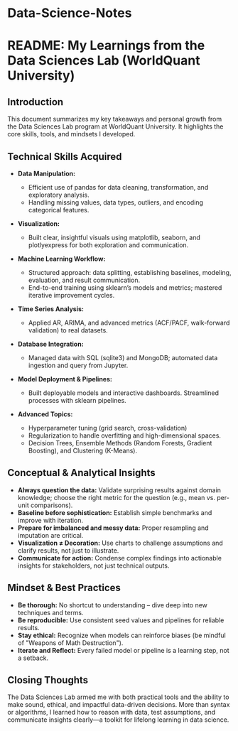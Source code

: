 # Data-Science-Notes
# README: My Learnings from the Data Sciences Lab (WorldQuant University)

## Introduction
This document summarizes my key takeaways and personal growth from the Data Sciences Lab program at WorldQuant University. It highlights the core skills, tools, and mindsets I developed.

## Technical Skills Acquired

- **Data Manipulation:**
  - Efficient use of pandas for data cleaning, transformation, and exploratory analysis.
  - Handling missing values, data types, outliers, and encoding categorical features.

- **Visualization:**
  - Built clear, insightful visuals using matplotlib, seaborn, and plotlyexpress for both exploration and communication.

- **Machine Learning Workflow:**
  - Structured approach: data splitting, establishing baselines, modeling, evaluation, and result communication.
  - End-to-end training using sklearn’s models and metrics; mastered iterative improvement cycles.

- **Time Series Analysis:**
  - Applied AR, ARIMA, and advanced metrics (ACF/PACF, walk-forward validation) to real datasets.

- **Database Integration:**
  - Managed data with SQL (sqlite3) and MongoDB; automated data ingestion and query from Jupyter.

- **Model Deployment & Pipelines:**
  - Built deployable models and interactive dashboards. Streamlined processes with sklearn pipelines.

- **Advanced Topics:**
  - Hyperparameter tuning (grid search, cross-validation)
  - Regularization to handle overfitting and high-dimensional spaces.
  - Decision Trees, Ensemble Methods (Random Forests, Gradient Boosting), and Clustering (K-Means).

## Conceptual & Analytical Insights

- **Always question the data:** Validate surprising results against domain knowledge; choose the right metric for the question (e.g., mean vs. per-unit comparisons).
- **Baseline before sophistication:** Establish simple benchmarks and improve with iteration.
- **Prepare for imbalanced and messy data:** Proper resampling and imputation are critical.
- **Visualization ≠ Decoration:** Use charts to challenge assumptions and clarify results, not just to illustrate.
- **Communicate for action:** Condense complex findings into actionable insights for stakeholders, not just technical outputs.

## Mindset & Best Practices

- **Be thorough:** No shortcut to understanding – dive deep into new techniques and terms.
- **Be reproducible:** Use consistent seed values and pipelines for reliable results.
- **Stay ethical:** Recognize when models can reinforce biases (be mindful of "Weapons of Math Destruction").
- **Iterate and Reflect:** Every failed model or pipeline is a learning step, not a setback.

## Closing Thoughts

The Data Sciences Lab armed me with both practical tools and the ability to make sound, ethical, and impactful data-driven decisions. More than syntax or algorithms, I learned how to reason with data, test assumptions, and communicate insights clearly—a toolkit for lifelong learning in data science.
